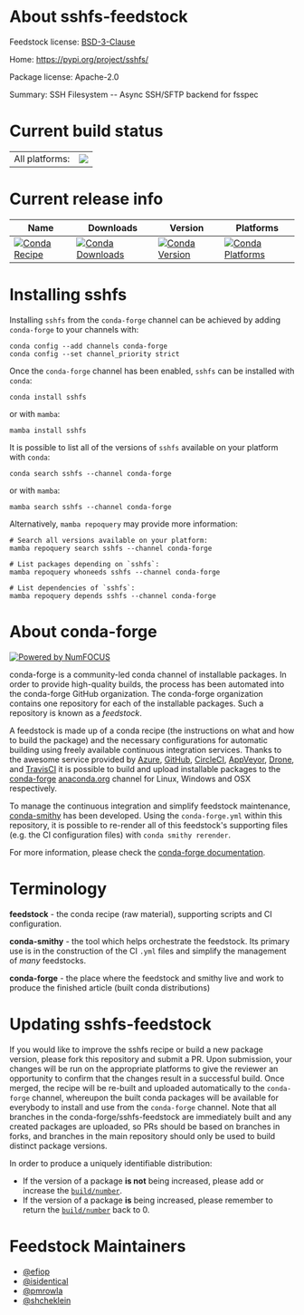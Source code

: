 About sshfs-feedstock
=====================

Feedstock license: [BSD-3-Clause](https://github.com/conda-forge/sshfs-feedstock/blob/main/LICENSE.txt)

Home: https://pypi.org/project/sshfs/

Package license: Apache-2.0

Summary: SSH Filesystem -- Async SSH/SFTP backend for fsspec

Current build status
====================


<table><tr><td>All platforms:</td>
    <td>
      <a href="https://dev.azure.com/conda-forge/feedstock-builds/_build/latest?definitionId=13290&branchName=main">
        <img src="https://dev.azure.com/conda-forge/feedstock-builds/_apis/build/status/sshfs-feedstock?branchName=main">
      </a>
    </td>
  </tr>
</table>

Current release info
====================

| Name | Downloads | Version | Platforms |
| --- | --- | --- | --- |
| [![Conda Recipe](https://img.shields.io/badge/recipe-sshfs-green.svg)](https://anaconda.org/conda-forge/sshfs) | [![Conda Downloads](https://img.shields.io/conda/dn/conda-forge/sshfs.svg)](https://anaconda.org/conda-forge/sshfs) | [![Conda Version](https://img.shields.io/conda/vn/conda-forge/sshfs.svg)](https://anaconda.org/conda-forge/sshfs) | [![Conda Platforms](https://img.shields.io/conda/pn/conda-forge/sshfs.svg)](https://anaconda.org/conda-forge/sshfs) |

Installing sshfs
================

Installing `sshfs` from the `conda-forge` channel can be achieved by adding `conda-forge` to your channels with:

```
conda config --add channels conda-forge
conda config --set channel_priority strict
```

Once the `conda-forge` channel has been enabled, `sshfs` can be installed with `conda`:

```
conda install sshfs
```

or with `mamba`:

```
mamba install sshfs
```

It is possible to list all of the versions of `sshfs` available on your platform with `conda`:

```
conda search sshfs --channel conda-forge
```

or with `mamba`:

```
mamba search sshfs --channel conda-forge
```

Alternatively, `mamba repoquery` may provide more information:

```
# Search all versions available on your platform:
mamba repoquery search sshfs --channel conda-forge

# List packages depending on `sshfs`:
mamba repoquery whoneeds sshfs --channel conda-forge

# List dependencies of `sshfs`:
mamba repoquery depends sshfs --channel conda-forge
```


About conda-forge
=================

[![Powered by
NumFOCUS](https://img.shields.io/badge/powered%20by-NumFOCUS-orange.svg?style=flat&colorA=E1523D&colorB=007D8A)](https://numfocus.org)

conda-forge is a community-led conda channel of installable packages.
In order to provide high-quality builds, the process has been automated into the
conda-forge GitHub organization. The conda-forge organization contains one repository
for each of the installable packages. Such a repository is known as a *feedstock*.

A feedstock is made up of a conda recipe (the instructions on what and how to build
the package) and the necessary configurations for automatic building using freely
available continuous integration services. Thanks to the awesome service provided by
[Azure](https://azure.microsoft.com/en-us/services/devops/), [GitHub](https://github.com/),
[CircleCI](https://circleci.com/), [AppVeyor](https://www.appveyor.com/),
[Drone](https://cloud.drone.io/welcome), and [TravisCI](https://travis-ci.com/)
it is possible to build and upload installable packages to the
[conda-forge](https://anaconda.org/conda-forge) [anaconda.org](https://anaconda.org/)
channel for Linux, Windows and OSX respectively.

To manage the continuous integration and simplify feedstock maintenance,
[conda-smithy](https://github.com/conda-forge/conda-smithy) has been developed.
Using the ``conda-forge.yml`` within this repository, it is possible to re-render all of
this feedstock's supporting files (e.g. the CI configuration files) with ``conda smithy rerender``.

For more information, please check the [conda-forge documentation](https://conda-forge.org/docs/).

Terminology
===========

**feedstock** - the conda recipe (raw material), supporting scripts and CI configuration.

**conda-smithy** - the tool which helps orchestrate the feedstock.
                   Its primary use is in the construction of the CI ``.yml`` files
                   and simplify the management of *many* feedstocks.

**conda-forge** - the place where the feedstock and smithy live and work to
                  produce the finished article (built conda distributions)


Updating sshfs-feedstock
========================

If you would like to improve the sshfs recipe or build a new
package version, please fork this repository and submit a PR. Upon submission,
your changes will be run on the appropriate platforms to give the reviewer an
opportunity to confirm that the changes result in a successful build. Once
merged, the recipe will be re-built and uploaded automatically to the
`conda-forge` channel, whereupon the built conda packages will be available for
everybody to install and use from the `conda-forge` channel.
Note that all branches in the conda-forge/sshfs-feedstock are
immediately built and any created packages are uploaded, so PRs should be based
on branches in forks, and branches in the main repository should only be used to
build distinct package versions.

In order to produce a uniquely identifiable distribution:
 * If the version of a package **is not** being increased, please add or increase
   the [``build/number``](https://docs.conda.io/projects/conda-build/en/latest/resources/define-metadata.html#build-number-and-string).
 * If the version of a package **is** being increased, please remember to return
   the [``build/number``](https://docs.conda.io/projects/conda-build/en/latest/resources/define-metadata.html#build-number-and-string)
   back to 0.

Feedstock Maintainers
=====================

* [@efiop](https://github.com/efiop/)
* [@isidentical](https://github.com/isidentical/)
* [@pmrowla](https://github.com/pmrowla/)
* [@shcheklein](https://github.com/shcheklein/)

